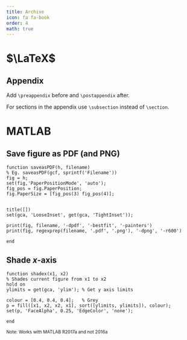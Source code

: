 ```yaml
---
title: Archive
icon: fa fa-book
order: 4
math: true
---
```


# $\LaTeX$
## Appendix
Add ```\preappendix``` before and ```\postappendix``` after.

For sections in the appendix use ```\subsection``` instead of ```\section```.

# MATLAB
## Save figure as PDF (and PNG)
```
function saveasPDF(h, filename)
% Eg. saveasPDF(gcf, sprintf('Filename'))
fig = h;
set(fig,'PaperPositionMode', 'auto');
fig_pos = fig.PaperPosition;
fig.PaperSize = [fig_pos(3) fig_pos(4)];


title([])
set(gca, 'LooseInset', get(gca, 'TightInset'));

print(fig, filename, '-dpdf', '-bestfit', '-painters')
print(fig, regexprep(filename, '.pdf', '.png'), '-dpng', '-r600')

end
```

## Shade $x$-axis
```
function shadex(x1, x2)
% Shades current figure from x1 to x2
hold on
ylimits = get(gca, 'ylim'); % Get y axis limits
 
colour = [0.4, 0.4, 0.4];   % Grey
p = fill([x1, x2, x2, x1], sort([ylimits, ylimits]), colour);
set(p, 'FaceAlpha', 0.25, 'EdgeColor', 'none');
 
end
```
<sup>Note: Works with MATLAB R2017a and not 2016a</sup>
